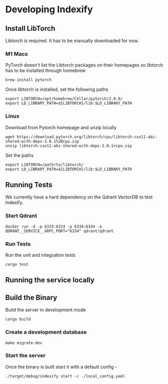 # Developing Indexify

## Install LibTorch
Libtorch is required. It has to be manually downloaded for now.

### M1 Macs
PyTorch doesn't list the Libtorch packages on their homepages so libtorch has to be installed through homebrew
```
brew install pytorch
```
Once libtorch is installed, set the following paths 
```
export LIBTORCH=/opt/homebrew/Cellar/pytorch/2.0.0/
export LD_LIBRARY_PATH=${LIBTORCH}/lib:$LD_LIBRARY_PATH
```

### Linux 
Download from Pytorch homepage and unzip locally
```
wget https://download.pytorch.org/libtorch/cpu/libtorch-cxx11-abi-shared-with-deps-2.0.1%2Bcpu.zip
unzip libtorch-cxx11-abi-shared-with-deps-2.0.1+cpu.zip
```

Set the paths 
```
export LIBTORCH=/path/to/libtorch/
export LD_LIBRARY_PATH=${LIBTORCH}/lib:$LD_LIBRARY_PATH
```


## Running Tests
We currently have a hard dependency on the Qdrant VectorDB to test Indexify. 

### Start Qdrant
```
docker run -d -p 6333:6333 -p 6334:6334 -e QDRANT__SERVICE__GRPC_PORT="6334" qdrant/qdrant
```

### Run Tests
Run the unit and integration tests
```
cargo test
```

## Running the service locally 

## Build the Binary
Build the server in development mode 
```
cargo build
```

### Create a development database
```
make migrate-dev
```

### Start the server
Once the binary is built start it with a default config -
```
./target/debug/indexify start -c ./local_config.yaml
```
